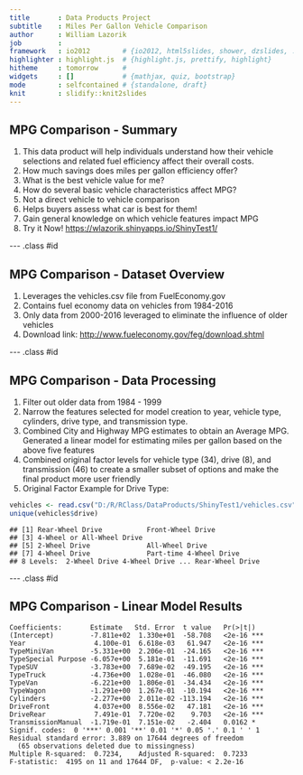 ```yaml
---
title       : Data Products Project
subtitle    : Miles Per Gallon Vehicle Comparison
author      : William Lazorik
job         : 
framework   : io2012        # {io2012, html5slides, shower, dzslides, ...}
highlighter : highlight.js  # {highlight.js, prettify, highlight}
hitheme     : tomorrow      # 
widgets     : []            # {mathjax, quiz, bootstrap}
mode        : selfcontained # {standalone, draft}
knit        : slidify::knit2slides
---
```


## MPG Comparison - Summary

1. This data product will help individuals understand how their vehicle selections and related fuel efficiency affect their overall costs.
2. How much savings does miles per gallon efficiency offer?
3. What is the best vehicle value for me?
4. How do several basic vehicle characteristics affect MPG?
5. Not a direct vehicle to vehicle comparison
6. Helps buyers assess what car is best for them!
7. Gain general knowledge on which vehicle features impact MPG
8. Try it Now! https://wlazorik.shinyapps.io/ShinyTest1/

--- .class #id 

## MPG Comparison - Dataset Overview

1. Leverages the vehicles.csv file from FuelEconomy.gov
2. Contains fuel economy data on vehicles from 1984-2016
3. Only data from 2000-2016 leveraged to eliminate the influence of older vehicles
4. Download link: http://www.fueleconomy.gov/feg/download.shtml

--- .class #id 

## MPG Comparison - Data Processing

1. Filter out older data from 1984 - 1999
2. Narrow the features selected for model creation to year, vehicle type, cylinders, drive type, and transmission type.
3. Combined City and Highway MPG estimates to obtain an Average MPG. Generated a linear model for estimating miles per gallon based on the above five features 
4. Combined original factor levels for vehicle type (34), drive (8), and transmission (46) to create a smaller subset of options and make the final product more user friendly 
5. Original Factor Example for Drive Type:

```r
vehicles <- read.csv("D:/R/RClass/DataProducts/ShinyTest1/vehicles.csv")
unique(vehicles$drive)
```

```
## [1] Rear-Wheel Drive           Front-Wheel Drive         
## [3] 4-Wheel or All-Wheel Drive                           
## [5] 2-Wheel Drive              All-Wheel Drive           
## [7] 4-Wheel Drive              Part-time 4-Wheel Drive   
## 8 Levels:  2-Wheel Drive 4-Wheel Drive ... Rear-Wheel Drive
```

--- .class #id 

## MPG Comparison - Linear Model Results

```
Coefficients:       Estimate   Std. Error  t value   Pr(>|t|) 
(Intercept)         -7.811e+02  1.330e+01  -58.708   <2e-16 ***
Year                 4.100e-01  6.618e-03   61.947   <2e-16 ***
TypeMiniVan         -5.331e+00  2.206e-01  -24.165   <2e-16 ***
TypeSpecial Purpose -6.057e+00  5.181e-01  -11.691   <2e-16 ***
TypeSUV             -3.783e+00  7.689e-02  -49.195   <2e-16 ***
TypeTruck           -4.736e+00  1.028e-01  -46.080   <2e-16 ***
TypeVan             -6.221e+00  1.806e-01  -34.434   <2e-16 ***
TypeWagon           -1.291e+00  1.267e-01  -10.194   <2e-16 ***
Cylinders           -2.277e+00  2.011e-02 -113.194   <2e-16 ***
DriveFront           4.037e+00  8.556e-02   47.181   <2e-16 ***
DriveRear            7.491e-01  7.720e-02    9.703   <2e-16 ***
TransmissionManual  -1.719e-01  7.151e-02   -2.404   0.0162 *  
Signif. codes:  0 '***' 0.001 '**' 0.01 '*' 0.05 '.' 0.1 ' ' 1
Residual standard error: 3.889 on 17644 degrees of freedom
  (65 observations deleted due to missingness)
Multiple R-squared:  0.7234,    Adjusted R-squared:  0.7233 
F-statistic:  4195 on 11 and 17644 DF,  p-value: < 2.2e-16
```




